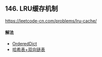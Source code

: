 ## 146. LRU缓存机制

https://leetcode-cn.com/problems/lru-cache/


#### 解法  

* [OrderedDict](_1.py)
* [哈希表+双向链表](_2.py)
